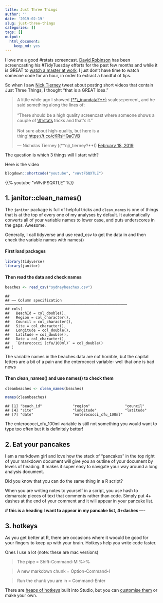 ```yaml
---
title: Just Three Things
author: ''
date: '2019-02-19'
slug: just-three-things
categories: []
tags: []
output:
  html_document:
    keep_md: yes
---
```


I love me a good \#rstats screencast. [David Robinson](@drob) has been screencasting his \#TidyTuesday efforts for the past few months and while it is GREAT to [watch a master at work](https://www.youtube.com/channel/UCeiiqmVK07qhY-wvg3IZiZQ), I just don’t have time to watch someone code for an hour, in order to extract a handful of tips.

So when I saw [Nick Tierney](@nj_tierney) tweet about posting short videos that contain Just Three Things, I thought “that is a GREAT idea.”

<blockquote class="twitter-tweet" data-lang="en">
<p lang="en" dir="ltr">
A little while ago I showed <a href="https://twitter.com/_inundata?ref_src=twsrc%5Etfw">(**\_inundata?**)</a> scales::percent, and he said something along the lines of:<br><br>“There should be a high quality screencast where someone shows a couple of <a href="https://twitter.com/hashtag/rstats?src=hash&amp;ref_src=twsrc%5Etfw">\#rstats</a> tricks and that's it.”<br><br>Not sure about high-quality, but here is a thing!<a href="https://t.co/cKRsHQaCVB">https://t.co/cKRsHQaCVB</a>
</p>
— Nicholas Tierney ((**nj\_tierney?**)) <a href="https://twitter.com/nj_tierney/status/1097382536483811330?ref_src=twsrc%5Etfw">February 18, 2019</a>
</blockquote>
<script async src="https://platform.twitter.com/widgets.js" charset="utf-8"></script>

The question is which 3 things will I start with?

Here is the video

``` r
blogdown::shortcode("youtube", "vWvtFSQXTLE")
```

{{% youtube "vWvtFSQXTLE" %}}

## 1. janitor::clean\_names()

The `janitor` package is full of helpful tricks and `clean_names` is one of things that is at the top of every one of my analyses by default. It automatically converts all of your variable names to lower case, and puts underscores in the gaps. Awesome.

Generally, I call tidyverse and use read\_csv to get the data in and then check the variable names with names()

#### First load packages

``` r
library(tidyverse)
library(janitor)
```

#### Then read the data and check names

``` r
beaches <- read_csv("sydneybeaches.csv")
```

    ## 
    ## ── Column specification ────────────────────────────────────────────────────────
    ## cols(
    ##   BeachId = col_double(),
    ##   Region = col_character(),
    ##   Council = col_character(),
    ##   Site = col_character(),
    ##   Longitude = col_double(),
    ##   Latitude = col_double(),
    ##   Date = col_character(),
    ##   `Enterococci (cfu/100ml)` = col_double()
    ## )

The variable names in the beaches data are not horrible, but the capital letters are a bit of a pain and the enterococci variable- well that one is bad news

#### Then clean\_names() and use names() to check them

``` r
cleanbeaches <- clean_names(beaches)

names(cleanbeaches)
```

    ## [1] "beach_id"              "region"                "council"              
    ## [4] "site"                  "longitude"             "latitude"             
    ## [7] "date"                  "enterococci_cfu_100ml"

The enterococci\_cfu\_100ml variable is still not something you would want to type too often but it is definitely better!

## 2. Eat your pancakes

I am a markdown girl and love how the stack of “pancakes” in the top right of your markdown document will give you an outline of your document by levels of heading. It makes it super easy to navigate your way around a long analysis document.

Did you know that you can do the same thing in a R script?

When you are writing notes to yourself in a script, you use hash to demarcate pieces of text that comments rather than code. Simply put 4+ dashes at the end of your comment and it will appear in your pancake list.

**\# this is a heading I want to appear in my pancake list, 4+dashes —-**

## 3. hotkeys

As you get better at R, there are occasions where it woould be good for your fingers to keep up with your brain. Hotkeys help you write code faster.

Ones I use a lot (note: these are mac versions)

> The pipe = Shift-Command-M %&gt;%

> A new markdown chunk = Option-Command-I

> Run the chunk you are in = Command-Enter

There are [heaps of hotkeys](https://support.rstudio.com/hc/en-us/articles/200711853-Keyboard-Shortcuts) built into Studio, but you can [customise them](https://support.rstudio.com/hc/en-us/articles/206382178?version=1.1.383&mode=desktop) or make your own.
